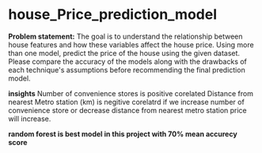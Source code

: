# house_Price_prediction_model


**Problem statement:**
The goal is to understand the relationship between house features and how these
variables affect the house price.
Using more than one model, predict the price of the house using the given dataset. Please compare the
accuracy of the models along with the drawbacks of each technique's assumptions before recommending
the final prediction model.

**insights**
Number of convenience stores is positive corelated 
Distance from nearest Metro station (km) is negitive corelatrd
if we increase number of convenience store or decrease distance from nearest metro station price will increase.

**random forest is best model in this project with 70% mean accurecy score**
